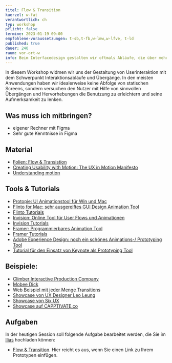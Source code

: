 ```yaml
---
titel: Flow & Transition
kuerzel: w-fat
verantwortlich: ch
typ: workshop
pflicht: false
termine: 2023-01-19 09:00
empfohlene-voraussetzungen: t-sb,t-fb,w-lmw,w-lfve, t-ld
published: true
dauer: 240
raum: vor-ort-w
info: Beim Interfacedesign gestalten wir oftmals Abläufe, die über mehrere Screens gehen. Was gibt es hier zu beachten?
---
```


In diesem Workshop widmen wir uns der Gestaltung von Userinteraktion mit dem Schwerpunkt Interaktionsabläufe und Übergänge. In den meisten Anwendungen haben wir idealerweise keine Abfolge von statischen Screens, sondern versuchen den Nutzer mit Hilfe von sinnvollen Übergängen und Hervorhebungen die Benutzung zu erleichtern und seine Aufmerksamkeit zu lenken.

## Was muss ich mitbringen?
- eigener Rechner mit Figma
- Sehr gute Kenntnisse in Figma

##  Material
- [Folien: Flow & Transistion](../../download/workshops/flow-and-transition/workshop-flow-and-transition.pdf)
- [Creating Usability with Motion: The UX in Motion Manifesto](https://medium.com/ux-in-motion/creating-usability-with-motion-the-ux-in-motion-manifesto-a87a4584ddc)
- [Understanding motion](https://material.io/design/motion/understanding-motion.html#principles)

## Tools & Tutorials
- [Protopie: UI Animationstool für Win und Mac](https://www.protopie.io/)
- [Flinto for Mac: sehr ausgereiftes GUI Design Animation Tool](https://www.flinto.com)
- [Flinto Tutorials](https://www.flinto.com/tutorial_videos)
- [Invision: Online Tool für User Flows und Animationen](https://www.invisionapp.com/)
- [Invision Tutorials](https://support.invisionapp.com/hc/en-us/categories/115000098263)
- [Framer: Programmierbares Animation Tool](https://framer.com/)
- [Framer Tutorials](https://framer.com/getstarted/guide/)
- [Adobe Experience Design: noch ein schönes Animations-/ Prototyping Tool](http://www.adobe.com/de/products/experience-design.html)
- [Tutorial für den Einsatz von Keynote als Prototyping Tool](https://www.smashingmagazine.com/2015/08/animating-in-keynote/)

## Beispiele:
- [Climber Interactive Production Company](http://www.climber.io/)
- [Mobee Dick](http://mobeedick.com/)
- [Web Beispiel mit jeder Menge Transitions](http://appewa.com/)
- [Showcase von UX Designer Leo Leung](http://abduzeedo.com/ui-transitions-leo-leung)
- [Showcase von Six UX](http://sixux.com/)
- [Showcase auf CAPPTIVATE.co](http://capptivate.co)


## Aufgaben
In der heutigen Session soll folgende Aufgabe bearbeitet werden, die Sie im [Ilias](https://ilias.th-koeln.de/goto.php?target=exc_1422052&client_id=ILIAS_FH_Koeln) hochladen können:
- [Flow & Transition](/mi-bachelor-screendesign/assignments/workshop-007-flow-transition/). Hier reicht es aus, wenn Sie einen Link zu Ihrem Prototypen einfügen.

<!-- ## Upload
Bitte laden Sie Ihre Ergebnisse aus diesem Workshop bis zum **27.01.2022 0:00 Uhr** im [Ilias](https://ilias.th-koeln.de/goto.php?target=exc_1422052&client_id=ILIAS_FH_Koeln) hoch.
-->

<!--
## Sie haben keinen Rechner?
Kein Problem, denn wir haben welche. Allerdings nur Macs. Uuuuuhh. Wenn Sie einen brauchen, bitte rechtzeitig an Volker Schaefer wenden. Unsere Rechner können nur für die Workshops und Trainings ausgeliehen werden. Im MI Pool stehen aber immer Rechner für Sie bereit.
-->
